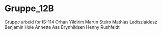 # Gruppe_12B
Gruppe arbeid for IS-114
Orhan Yildirim
Martin Steiro
Mathias Ladiszlaidesz
Benjamin Hole
Annette Aas Brynhildsen
Henny Rushfeldt
